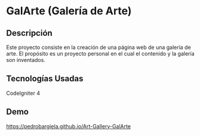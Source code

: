 # GalArte (Galería de Arte)

## Descripción
Este proyecto consiste en la creación de una página web de una galería de arte. El propósito es un proyecto personal en el cual el contenido y la galería son inventados.

## Tecnologías Usadas
CodeIgniter 4

## Demo
https://pedrobargiela.github.io/Art-Gallery-GalArte